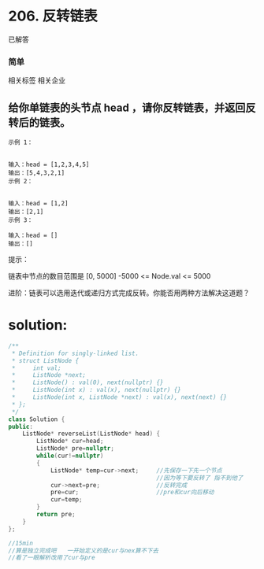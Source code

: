 # 206. 反转链表
已解答
### 简单
相关标签
相关企业
## 给你单链表的头节点 head ，请你反转链表，并返回反转后的链表。
 
```
示例 1：


输入：head = [1,2,3,4,5]
输出：[5,4,3,2,1]
示例 2：


输入：head = [1,2]
输出：[2,1]
示例 3：

输入：head = []
输出：[]
 ```

提示：

链表中节点的数目范围是 [0, 5000]
-5000 <= Node.val <= 5000
 

进阶：链表可以选用迭代或递归方式完成反转。你能否用两种方法解决这道题？


# solution:
```cpp
/**
 * Definition for singly-linked list.
 * struct ListNode {
 *     int val;
 *     ListNode *next;
 *     ListNode() : val(0), next(nullptr) {}
 *     ListNode(int x) : val(x), next(nullptr) {}
 *     ListNode(int x, ListNode *next) : val(x), next(next) {}
 * };
 */
class Solution {
public:
    ListNode* reverseList(ListNode* head) {
        ListNode* cur=head;
        ListNode* pre=nullptr;
        while(cur!=nullptr)
        {
            ListNode* temp=cur->next;     //先保存一下先一个节点
                                          //因为等下要反转了 指不到他了
            cur->next=pre;                //反转完成
            pre=cur;                      //pre和cur向后移动
            cur=temp;
        }
        return pre;
    }
};

//15min  
//算是独立完成吧   一开始定义的是cur与nex算不下去
//看了一眼解析改用了cur与pre
```
